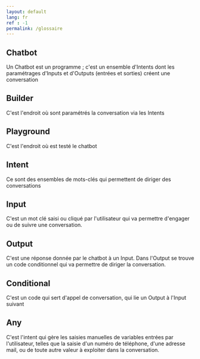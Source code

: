 ```yaml
---
layout: default
lang: fr
ref : -1
permalink: /glossaire
---
```

## Chatbot

Un Chatbot est un programme ; c'est un ensemble d'Intents dont les paramétrages d'Inputs et d'Outputs (entrées et sorties) créent une conversation


## Builder

C'est l'endroit où sont paramétrés la conversation via les Intents


## Playground

C'est l'endroit où est testé le chatbot

## Intent
Ce sont des ensembles de mots-clés qui permettent de diriger des conversations

## Input
C'est un mot clé saisi ou cliqué par l'utilisateur qui va permettre d'engager ou de suivre une conversation.


## Output
C'est une réponse donnée par le chatbot à un Input. Dans l'Output se trouve un code conditionnel qui va permettre de diriger la conversation.


## Conditional
C'est un code qui sert d'appel de conversation, qui lie un Output à l'Input suivant


## Any
C'est l'intent qui gère les saisies manuelles de variables entrées par l'utilisateur, telles que la saisie d'un numéro de téléphone, d'une adresse mail, ou de toute autre valeur à exploiter dans la conversation.
